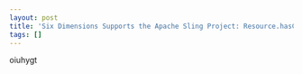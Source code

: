 ```yaml
---
layout: post
title: 'Six Dimensions Supports the Apache Sling Project: Resource.hasChildren'
tags: []
---
```


<p>oiuhygt</p>